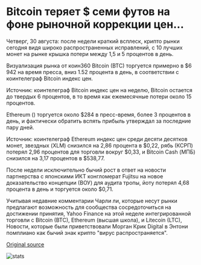 # Bitcoin теряет $ семи футов на фоне рыночной коррекции цен...

Четверг, 30 августа: после недели краткий всплеск, крипто рынки сегодня видя широко распространенных исправлений, с 10 лучших монет на рынке крышка потери между 1,5 и 5 процентов в день.

Визуализация рынка от коин360 Bitcoin (BTC) торгуется примерно в $6 942 на время пресса, вниз 1.52 процента в день, в соответствии с коинтелеграф Bitcoin индекс цен.

Источник: коинтелеграф Bitcoin индекс цен на неделю, Bitcoin остается до твердых 6 процентов, в то время как ежемесячные потери около 15 процентов.

Ethereum () торгуется около $284 в пресс-время, более 3 процентов в день, и фактически обратить вспять прибыль утверждал за последние пару дней.

Источник: коинтелеграф Ethereum индекс цен среди десяти десятков монет, звездных (XLM) снизился на 2,86 процента в $0,22, рябь (КСРП) потерял 2,96 процентов для торговли вокруг $0,33, и Bitcoin Cash (МПБ) снизился на 3,17 процентов в $538,77.

После недели исключительно бычий рост в ответ на новости партнерства с японскими ИКТ конгломерат Fujitsu на новое доказательство концепции (ВОУ) для аудита тропы, йоту потерял 4,68 процента в день и торгуется около $0,71.

Учитывая недавние комментарии Чарли ли, которые несут рынки предлагают возможность для сообщества сосредоточиться на достижении принятия, Yahoo Finance на этой неделе интегрированной торговли с Bitcoin (BTC), Ethereum (высшая школа), и Litecoin (LTC), Новости, которые были приветствовали Морган Крик Digital в Энтони помплиано как бычий знак крипто "вирус распространяется".

[Original source](https://cointelegraph.com/news/bitcoin-loses-7k-footing-amid-market-wide-price-correction)

![stats](https://c.statcounter.com/11760860/0/a89fa40b/1/ "stats")